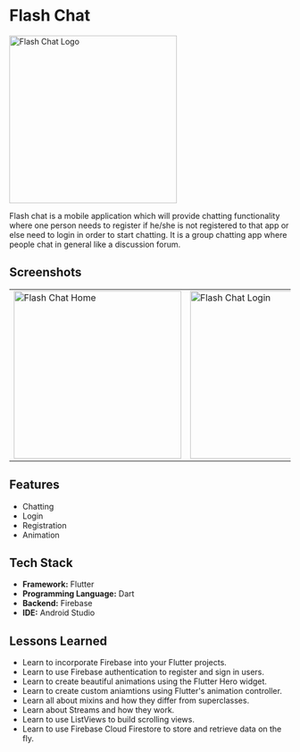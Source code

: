 # Flash Chat

<img src="https://user-images.githubusercontent.com/88193033/208911736-0d008798-053a-4430-9d1a-2ff7dd9b6d19.jpeg" width="300" hieght="300" alt="Flash Chat Logo">


Flash chat is a mobile application which will provide chatting functionality where one person needs to register if he/she is not registered to that app or else need to login in order to start chatting. It is a group chatting app where people chat in general like a discussion forum.



## Screenshots
<table>
        <tr>
          <td>
            <img src="https://user-images.githubusercontent.com/88193033/208911920-cba61840-085b-4f61-94ed-c121564bb1a9.jpeg" width="300" hieght="300" alt="Flash Chat Home">
          </td>
          <td>
             <img src="https://user-images.githubusercontent.com/88193033/208911974-73e3d748-8687-47d0-9a13-2472129c9676.jpeg" width="300" hieght="300" alt="Flash Chat Login">
          </td>
          <td>
            <img src="https://user-images.githubusercontent.com/88193033/208912004-8c9b9273-ec74-472b-8592-7fa86af642c3.jpeg" width="300" hieght="300" alt="Flash Chat Register"> 
          </td>
        </tr>       
 </table>
 
 ## Features
- Chatting
- Login
- Registration
- Animation
## Tech Stack
- **Framework:** Flutter
- **Programming Language:** Dart
- **Backend:** Firebase
- **IDE:** Android Studio
## Lessons Learned

- Learn to incorporate Firebase into your Flutter projects.
- Learn to use Firebase authentication to register and sign in users.
- Learn to create beautiful animations using the Flutter Hero widget.
- Learn to create custom aniamtions using Flutter's animation controller. 
- Learn all about mixins and how they differ from superclasses.
- Learn about Streams and how they work.
- Learn to use ListViews to build scrolling views.
- Learn to use Firebase Cloud Firestore to store and retrieve data on the fly.
